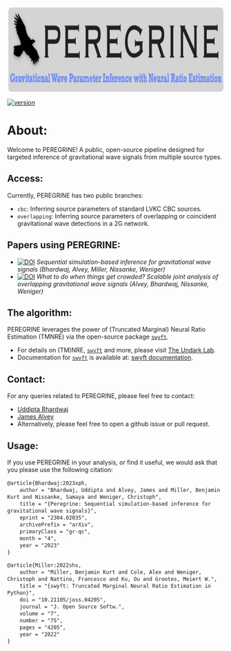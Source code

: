 <img align="center" height="200" src="/profile/peregrine_logo.png">

[![version](https://img.shields.io/badge/version-0.0.1-blue)](https://github.com/undark-lab/peregrine) 


# About: 
Welcome to PEREGRINE! A public, open-source pipeline designed for targeted inference of gravitational wave signals from multiple source types. 

## Access:
Currently, PEREGRINE has two public branches: 
- `cbc`: Inferring source parameters of standard LVKC CBC sources.
- `overlapping`: Inferring source parameters of overlapping or coincident gravitational wave detections in a 2G network.

## Papers using PEREGRINE:
- [![DOI](https://img.shields.io/badge/DOI-arXiv.2304.02035-brightgreen)](https://arxiv.org/abs/2304.02035) *Sequential simulation-based inference for gravitational wave signals (Bhardwaj, Alvey, Miller, Nissanke, Weniger)*
- [![DOI](https://img.shields.io/badge/DOI-arXiv.2304.02035-brightgreen)](https://arxiv.org/abs/2304.02035) *What to do when things get crowded? Scalable joint analysis of overlapping gravitational wave signals (Alvey, Bhardwaj, Nissanke, Weniger)*

## The algorithm: 
PEREGRINE leverages the power of (Truncated Marginal) Neural Ratio Estimation (TMNRE) via the open-source package [`swyft`](https://github.com/undark-lab/swyft).
- For details on (TM)NRE, [`swyft`](https://github.com/undark-lab/swyft) and more, please visit [The Undark Lab](https://github.com/undark-lab). 
- Documentation for [`swyft`](https://github.com/undark-lab/swyft) is available at: [swyft documentation](https://swyft.readthedocs.io/en/latest/).

## Contact:
For any queries related to PEREGRINE, please feel free to contact: 
- [Uddipta Bhardwaj](mailto:u.bhardwaj@uva.nl)
- [James Alvey](mailto:j.b.g.alvey@uva.nl)
- Alternatively, please feel free to open a github issue or pull request.

## Usage:
If you use PEREGRINE in your analysis, or find it useful, we would ask that you please use the following citation: 
```
@article{Bhardwaj:2023xph,
    author = "Bhardwaj, Uddipta and Alvey, James and Miller, Benjamin Kurt and Nissanke, Samaya and Weniger, Christoph",
    title = "{Peregrine: Sequential simulation-based inference for gravitational wave signals}",
    eprint = "2304.02035",
    archivePrefix = "arXiv",
    primaryClass = "gr-qc",
    month = "4",
    year = "2023"
}
```
```
@article{Miller:2022shs,
    author = "Miller, Benjamin Kurt and Cole, Alex and Weniger, Christoph and Nattino, Francesco and Ku, Ou and Grootes, Meiert W.",
    title = "{swyft: Truncated Marginal Neural Ratio Estimation in
Python}",
    doi = "10.21105/joss.04205",
    journal = "J. Open Source Softw.",
    volume = "7",
    number = "75",
    pages = "4205",
    year = "2022"
}
```
